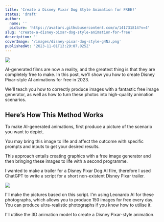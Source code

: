 ```yaml
---
title: 'Create a Disney Pixar Dog Style Animation for FREE!'
status: 'draft'
author:
  name: ''
  picture: 'https://avatars.githubusercontent.com/u/141731814?v=4'
slug: 'create-a-disney-pixar-dog-style-animation-for-free'
description: ''
coverImage: '/images/disney-pixar-dog-style-g4Nz.png'
publishedAt: '2023-11-01T13:29:07.025Z'
---
```


![](/images/disney-pixar-dog-style-IyND.png)

AI-generated films are now a reality, and the greatest thing is that they are completely free to make. In this post, we'll show you how to create Disney Pixar-style AI animations for free in 2023.

We'll teach you how to correctly produce images with a fantastic free image generator, as well as how to turn these photos into high-quality animation scenarios.

## **Here’s How This Method Works**

To make AI-generated animations, first produce a picture of the scenario you want to depict.

You may bring this image to life and affect the outcome with specific prompts and inputs to get your desired results.

This approach entails creating graphics with a free image generator and then bringing these images to life with a second programme.

I wanted to make a trailer for a Disney Pixar Dog AI film, therefore I used ChatGPT to write a script for a short non-existent Disney Pixar trailer.

![](/images/dog-disney-pixar-movie-AzOT.jpg)



I'll make the pictures based on this script. I'm using Leonardo AI for these photographs, which allows you to produce 150 images for free every day. You can produce ultra-realistic photographs if you know how to utilise it.

I'll utilise the 3D animation model to create a Disney Pixar-style animation.



